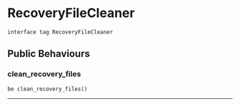 # RecoveryFileCleaner

```pony
interface tag RecoveryFileCleaner
```

## Public Behaviours

### clean_recovery_files

```pony
be clean_recovery_files()
```

---

